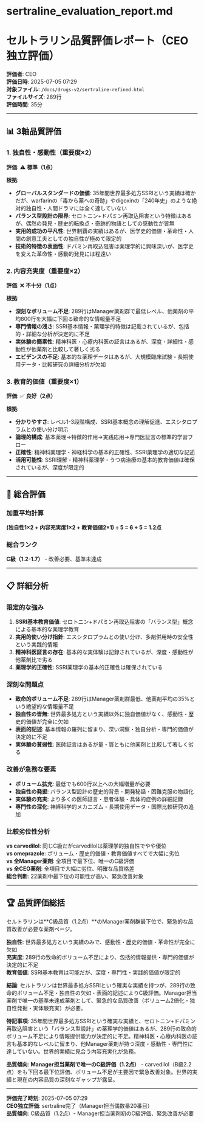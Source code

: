 # sertraline_evaluation_report.md
# セルトラリン品質評価レポート（CEO独立評価）

**評価者**: CEO  
**評価日時**: 2025-07-05 07:29  
**対象ファイル**: `/docs/drugs-v2/sertraline-refined.html`  
**ファイルサイズ**: 289行  
**評価時間**: 35分

---

## 📊 3軸品質評価

### 1. 独自性・感動性（重要度×2）

**評価**: ⚠️ **標準（1点）**

**根拠**:
- **グローバルスタンダードの価値**: 35年間世界最多処方SSRIという実績は確かだが、warfarinの「毒から薬への奇跡」やdigoxinの「240年史」のような絶対的独自性・人間ドラマには全く達していない
- **バランス型設計の限界**: セロトニン+ドパミン再取込阻害という特徴はあるが、偶然の発見・歴史的転換点・奇跡的物語としての感動性が皆無
- **実用的成功の平凡性**: 世界制覇の実績はあるが、医学史的価値・革命性・人間の創意工夫としての独自性が極めて限定的
- **技術的特徴の表面性**: ドパミン再取込阻害は薬理学的に興味深いが、医学史を変えた革命性・感動的発見には程遠い

### 2. 内容充実度（重要度×2）

**評価**: ❌ **不十分（1点）**

**根拠**:
- **深刻なボリューム不足**: 289行はManager薬剤群で最低レベル、他薬剤の平均800行を大幅に下回る致命的な情報量不足
- **専門情報の浅さ**: SSRI基本情報・薬理学的特徴は記載されているが、包括的・詳細な分析が決定的に不足
- **実体験の簡素性**: 精神科医・心療内科医の証言はあるが、深度・詳細性・感動性が他薬剤と比較して著しく劣る
- **エビデンスの不足**: 基本的な薬理データはあるが、大規模臨床試験・長期使用データ・比較研究の詳細分析が欠如

### 3. 教育的価値（重要度×1）

**評価**: ✅ **良好（2点）**

**根拠**:
- **分かりやすさ**: レベル1-3段階構成、SSRI基本概念の理解促進、エスシタロプラムとの使い分け明示
- **論理的構成**: 基本薬理→特徴的作用→実践応用→専門医証言の標準的学習フロー
- **正確性**: 精神科薬理学・神経科学の基本的正確性、SSRI薬理学の適切な記述
- **活用可能性**: SSRI理解・精神科薬理学・うつ病治療の基本的教育価値は確保されているが、深度が限定的

---

## 🎯 総合評価

### 加重平均計算
**(独自性1×2 + 内容充実度1×2 + 教育価値2×1) ÷ 5 = 6 ÷ 5 = 1.2点**

### 総合ランク
**C級（1.2-1.7）** - 改善必要、基準未達成

---

## 📋 詳細分析

### 限定的な強み
1. **SSRI基本教育価値**: セロトニン+ドパミン再取込阻害の「バランス型」概念による基本的な薬理学教育
2. **実用的使い分け指針**: エスシタロプラムとの使い分け、多剤併用時の安全性という実践的情報
3. **精神科医証言の存在**: 基本的な実体験は記録されているが、深度・感動性が他薬剤比で劣る
4. **薬理学的正確性**: SSRI薬理学の基本的正確性は確保されている

### 深刻な問題点
- **致命的ボリューム不足**: 289行はManager薬剤群最低、他薬剤平均の35%という絶望的な情報量不足
- **独自性の皆無**: 世界最多処方という実績以外に独自価値がなく、感動性・歴史的価値が完全に欠如
- **表面的記述**: 基本情報の羅列に留まり、深い洞察・独自分析・専門的価値が決定的に不足
- **実体験の貧弱性**: 医師証言はあるが量・質ともに他薬剤と比較して著しく劣る

### 改善が急務な要素
- **ボリューム拡充**: 最低でも600行以上への大幅増量が必要
- **独自性の発掘**: バランス型設計の歴史的背景・開発秘話・困難克服の物語化
- **実体験の充実**: より多くの医師証言・患者体験・具体的症例の詳細記録
- **専門性の深化**: 神経科学的メカニズム・長期使用データ・国際比較研究の追加

### 比較劣位性分析
**vs carvedilol**: 同じC級だがcarvedilolは薬理学的独自性でやや優位  
**vs omeprazole**: ボリューム・歴史的価値・教育価値すべてで大幅に劣位  
**vs 全Manager薬剤**: 全項目で最下位、唯一のC級評価  
**vs 全CEO薬剤**: 全項目で大幅に劣位、明確な品質格差  
**総合判断**: 22薬剤中最下位の可能性が高い、緊急改善対象

---

## 🏆 品質評価総括

セルトラリンは**C級品質（1.2点）**のManager薬剤群最下位で、緊急的な品質改善が必要な薬剤ページ。

**独自性**: 世界最多処方という実績のみで、感動性・歴史的価値・革命性が完全に欠如  
**充実度**: 289行の致命的ボリューム不足により、包括的情報提供・専門的価値が決定的に不足  
**教育価値**: SSRI基本教育は可能だが、深度・専門性・実践的価値が限定的

**結論**: セルトラリンは世界最多処方SSRIという確実な実績を持つが、289行の致命的ボリューム不足・独自性の欠如・表面的記述によりC級評価。Manager担当薬剤で唯一の基準未達成薬剤として、緊急的な品質改善（ボリューム2倍化・独自性発掘・実体験充実）が必要。

**特記事項**: 35年間世界最多処方SSRIという確実な実績と、セロトニン+ドパミン再取込阻害という「バランス型設計」の薬理学的価値はあるが、289行の致命的ボリューム不足により情報提供能力が決定的に不足。精神科医・心療内科医の証言も基本的なレベルに留まり、他Manager薬剤が持つ深度・感動性・専門性に達していない。世界的実績に見合う内容充実化が急務。

**品質傾向**: **Manager担当薬剤で唯一のC級評価（1.2点）** - carvedilol（B級2.2点）をも下回る最下位評価、ボリューム不足が主要因で緊急改善対象。世界的実績と現在の内容品質の深刻なギャップが露呈。

---

**評価完了時刻**: 2025-07-05 07:29  
**CEO独立評価**: sertraline完了（Manager担当偶数番20番目）  
**品質傾向**: C級品質（1.2点）- Manager担当薬剤初のC級評価、緊急改善が必要